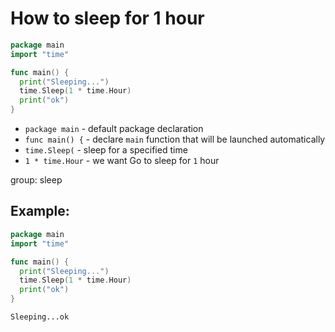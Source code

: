 # How to sleep for 1 hour

```go
package main
import "time"

func main() {
  print("Sleeping...")
  time.Sleep(1 * time.Hour)
  print("ok")
}
```

- `package main` - default package declaration
- `func main() {` - declare `main` function that will be launched automatically
- `time.Sleep(` - sleep for a specified time
- `1 * time.Hour` - we want Go to sleep for `1` hour

group: sleep

## Example: 
```go
package main
import "time"

func main() {
  print("Sleeping...")
  time.Sleep(1 * time.Hour)
  print("ok")
}
```
```
Sleeping...ok
```

